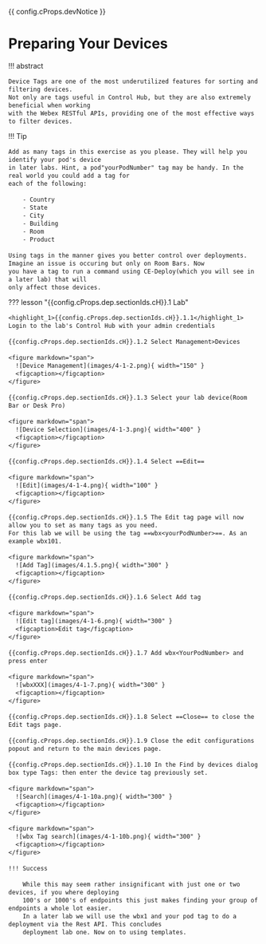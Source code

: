{{ config.cProps.devNotice }}
# Preparing Your Devices

!!! abstract

    Device Tags are one of the most underutilized features for sorting and filtering devices. 
    Not only are tags useful in Control Hub, but they are also extremely beneficial when working 
    with the Webex RESTful APIs, providing one of the most effective ways to filter devices.

!!! Tip
    
    Add as many tags in this exercise as you please. They will help you identify your pod's device
    in later labs. Hint, a pod"yourPodNumber" tag may be handy. In the real world you could add a tag for 
    each of the following:
        
        - Country
        - State 
        - City
        - Building
        - Room
        - Product

    Using tags in the manner gives you better control over deployments. Imagine an issue is occuring but only on Room Bars. Now
    you have a tag to run a command using CE-Deploy(which you will see in a later lab) that will 
    only affect those devices.

??? lesson "{{config.cProps.dep.sectionIds.cH}}.1 Lab"

    <highlight_1>{{config.cProps.dep.sectionIds.cH}}.1.1</highlight_1> Login to the lab's Control Hub with your admin credentials
    
    {{config.cProps.dep.sectionIds.cH}}.1.2 Select Management>Devices
    
    <figure markdown="span">
      ![Device Management](images/4-1-2.png){ width="150" }
      <figcaption></figcaption>
    </figure>
    
    {{config.cProps.dep.sectionIds.cH}}.1.3 Select your lab device(Room Bar or Desk Pro)
    
    <figure markdown="span">
      ![Device Selection](images/4-1-3.png){ width="400" }
      <figcaption></figcaption>
    </figure>
    
    {{config.cProps.dep.sectionIds.cH}}.1.4 Select ==Edit==
    
    <figure markdown="span">
      ![Edit](images/4-1-4.png){ width="100" }
      <figcaption></figcaption>
    </figure>
    
    {{config.cProps.dep.sectionIds.cH}}.1.5 The Edit tag page will now allow you to set as many tags as you need. 
    For this lab we will be using the tag ==wbx<yourPodNumber>==. As an example wbx101.
    
    <figure markdown="span">
      ![Add Tag](images/4.1.5.png){ width="300" }
      <figcaption></figcaption>
    </figure>
    
    {{config.cProps.dep.sectionIds.cH}}.1.6 Select Add tag
    
    <figure markdown="span">
      ![Edit tag](images/4-1-6.png){ width="300" }
      <figcaption>Edit tag</figcaption>
    </figure>
    
    {{config.cProps.dep.sectionIds.cH}}.1.7 Add wbx<YourPodNumber> and press enter
    
    <figure markdown="span">
      ![wbxXXX](images/4-1-7.png){ width="300" }
      <figcaption></figcaption>
    </figure>
    
    {{config.cProps.dep.sectionIds.cH}}.1.8 Select ==Close== to close the Edit tags page.
    
    {{config.cProps.dep.sectionIds.cH}}.1.9 Close the edit configurations popout and return to the main devices page.
    
    {{config.cProps.dep.sectionIds.cH}}.1.10 In the Find by devices dialog box type Tags: then enter the device tag previously set.
    
    <figure markdown="span">
      ![Search](images/4-1-10a.png){ width="300" }
      <figcaption></figcaption>
    </figure>
    
    <figure markdown="span">
      ![wbx Tag search](images/4-1-10b.png){ width="300" }
      <figcaption></figcaption>
    </figure>

    !!! Success
    
        While this may seem rather insignificant with just one or two devices, if you where deploying 
        100's or 1000's of endpoints this just makes finding your group of endpoints a whole lot easier. 
        In a later lab we will use the wbx1 and your pod tag to do a deployment via the Rest API. This concludes 
        deployment lab one. Now on to using templates.